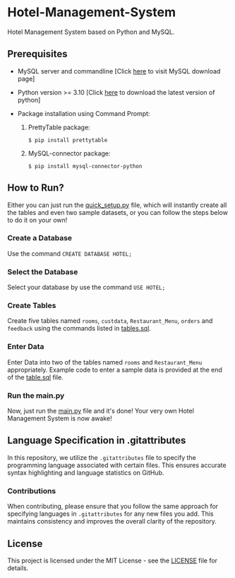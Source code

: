 # Hotel-Management-System

Hotel Management System based on Python and MySQL.

##   Prerequisites

- MySQL server and commandline [Click [here](https://dev.mysql.com/downloads/installer/) to visit MySQL download page]
  
- Python version >= 3.10 [Click [here](https://www.python.org/downloads/) to download the latest version of python]
  
- Package installation using Command Prompt:
  1. PrettyTable package: 
     ```
     $ pip install prettytable
     ```
  2. MySQL-connector package:
     ```
     $ pip install mysql-connector-python
     ```

## How to Run?

Either you can just run the [quick_setup.py](quick_setup.py) file, which will instantly create all the tables and even two sample datasets, or you can follow the steps below to do it on your own!

### Create a Database

Use the command `CREATE DATABASE HOTEL;`

### Select the Database

Select your database by use the command `USE HOTEL;`

### Create Tables

Create five tables named `rooms`, `custdata`, `Restaurant_Menu`, `orders` and `feedback` using the commands listed in [tables.sql](tables.sql).

### Enter Data

Enter Data into two of the tables named `rooms` and `Restaurant_Menu` appropriately. Example code to enter a sample data is provided at the end of the [table.sql](tables.sql) file.

### Run the main.py

Now, just run the [main.py](main.py) file and it's done! Your very own Hotel Management System is now awake!

## Language Specification in .gitattributes

In this repository, we utilize the `.gitattributes` file to specify the programming language associated with certain files. This ensures accurate syntax highlighting and language statistics on GitHub.

### Contributions

When contributing, please ensure that you follow the same approach for specifying languages in `.gitattributes` for any new files you add. This maintains consistency and improves the overall clarity of the repository.

## License

This project is licensed under the MIT License - see the [LICENSE](LICENSE) file for details.

